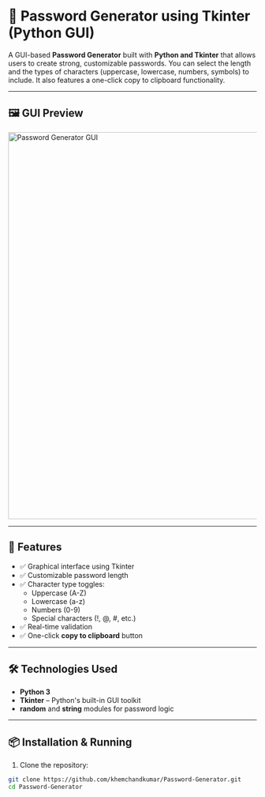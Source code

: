 # 🔐 Password Generator using Tkinter (Python GUI)

A GUI-based **Password Generator** built with **Python and Tkinter** that allows users to create strong, customizable passwords. You can select the length and the types of characters (uppercase, lowercase, numbers, symbols) to include. It also features a one-click copy to clipboard functionality.

---

## 🖼️ GUI Preview

<img width="747" height="783" alt="Password Generator GUI" src="https://github.com/user-attachments/assets/fe6708bd-f259-4deb-9586-8103359e33f1" />


---

## 🚀 Features

- ✅ Graphical interface using Tkinter
- ✅ Customizable password length
- ✅ Character type toggles:
  - Uppercase (A-Z)
  - Lowercase (a-z)
  - Numbers (0-9)
  - Special characters (!, @, #, etc.)
- ✅ Real-time validation
- ✅ One-click **copy to clipboard** button

---

## 🛠️ Technologies Used

- **Python 3**
- **Tkinter** – Python's built-in GUI toolkit
- **random** and **string** modules for password logic

---

## 📦 Installation & Running

1. Clone the repository:

```bash
git clone https://github.com/khemchandkumar/Password-Generator.git
cd Password-Generator

